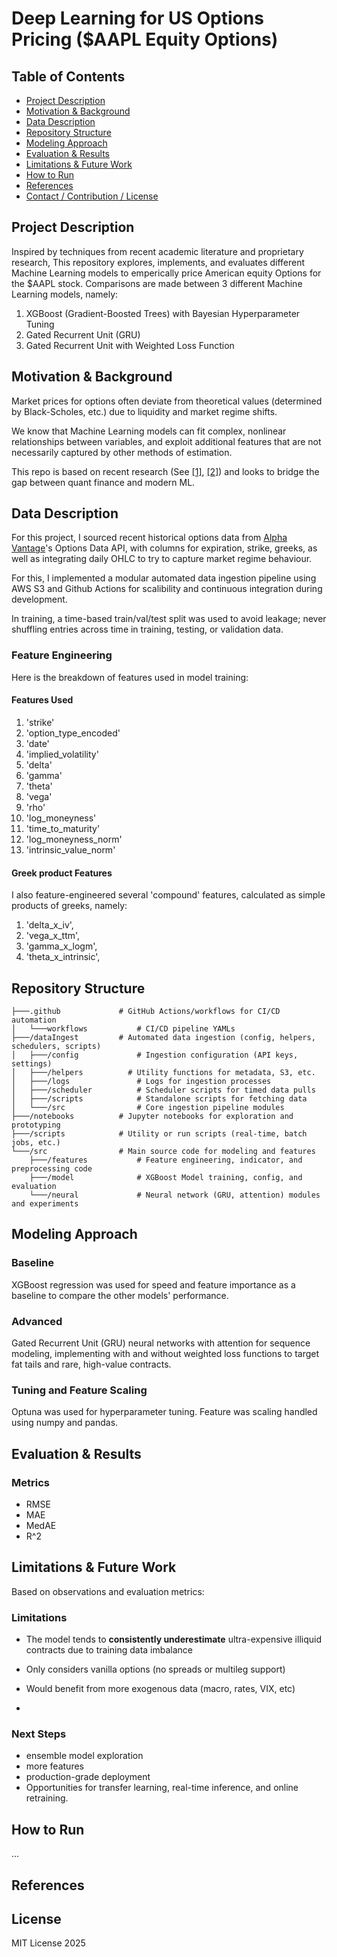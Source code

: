 # Deep Learning for US Options Pricing ($AAPL Equity Options)

## Table of Contents

- [Project Description](#project-description)
- [Motivation & Background](#motivation--background)
- [Data Description](#data-description)
- [Repository Structure](#repository-structure)
- [Modeling Approach](#modeling-approach)
- [Evaluation & Results](#evaluation--results)
- [Limitations & Future Work](#limitations--future-work)
- [How to Run](#how-to-run)
- [References](#references)
- [Contact / Contribution / License](#contact--contribution--license)

## Project Description

Inspired by techniques from recent academic literature and proprietary research, This repository explores, implements, and evaluates different Machine Learning models to emperically price American equity Options for the $AAPL stock. Comparisons are made between 3 different Machine Learning models, namely:

1. XGBoost (Gradient-Boosted Trees) with Bayesian Hyperparameter Tuning
2. Gated Recurrent Unit (GRU)
3. Gated Recurrent Unit with Weighted Loss Function

## Motivation & Background
Market prices for options often deviate from theoretical values (determined by Black-Scholes, etc.) due to liquidity and market regime shifts.

We know that Machine Learning models can fit complex, nonlinear relationships between variables, and exploit additional features that are not necessarily captured by other methods of estimation.

This repo is based on recent research (See [[1]][ref1], [[2]][ref2]) and looks to bridge the gap between quant finance and modern ML.

## Data Description
For this project, I sourced recent historical options data from [Alpha Vantage](https://www.alphavantage.co/)'s Options Data API, with columns for expiration, strike, greeks, as well as integrating daily OHLC to try to capture market regime behaviour.

For this, I implemented a modular automated data ingestion pipeline using AWS S3 and Github Actions for scalibility and continuous integration during development.

In training, a time-based train/val/test split was used to avoid leakage; never shuffling entries across time in training, testing, or validation data.

### Feature Engineering
Here is the breakdown of features used in model training:
#### Features Used
1. 'strike'
2. 'option_type_encoded'
3. 'date'
4. 'implied_volatility'
5. 'delta'
6. 'gamma'
7. 'theta'
8. 'vega'
9. 'rho'
10. 'log_moneyness'
11. 'time_to_maturity'
12. 'log_moneyness_norm'
13. 'intrinsic_value_norm'

#### Greek product Features
I also feature-engineered several 'compound' features, calculated as simple products of greeks, namely:
1. 'delta_x_iv',
2. 'vega_x_ttm',
3. 'gamma_x_logm',
4. 'theta_x_intrinsic',

## Repository Structure
```
├───.github             # GitHub Actions/workflows for CI/CD automation
│   └───workflows           # CI/CD pipeline YAMLs
├───/dataIngest         # Automated data ingestion (config, helpers, schedulers, scripts)
│   ├───/config             # Ingestion configuration (API keys, settings)
│   ├───/helpers          # Utility functions for metadata, S3, etc.
│   ├───/logs               # Logs for ingestion processes
│   ├───/scheduler          # Scheduler scripts for timed data pulls
│   ├───/scripts            # Standalone scripts for fetching data
│   └───/src                # Core ingestion pipeline modules
├───/notebooks          # Jupyter notebooks for exploration and prototyping
├───/scripts            # Utility or run scripts (real-time, batch jobs, etc.)
└───/src                # Main source code for modeling and features
    ├───/features           # Feature engineering, indicator, and preprocessing code
    ├───/model              # XGBoost Model training, config, and evaluation
    └───/neural             # Neural network (GRU, attention) modules and experiments
```

## Modeling Approach
### Baseline
XGBoost regression was used for speed and feature importance as a baseline to compare the other models' performance.

### Advanced
Gated Recurrent Unit (GRU) neural networks with attention for sequence modeling, implementing with and without weighted loss functions to target fat tails and rare, high-value contracts.

### Tuning and Feature Scaling
Optuna was used for hyperparameter tuning. Feature was scaling handled using numpy and pandas.

## Evaluation & Results

### Metrics
- RMSE
- MAE
- MedAE
- R^2
## Limitations & Future Work
Based on observations and evaluation metrics:

### Limitations
- The model tends to **consistently underestimate** ultra-expensive illiquid contracts due to training data imbalance
- Only considers vanilla options (no spreads or multileg support)
- Would benefit from more exogenous data (macro, rates, VIX, etc)

- 
### Next Steps
- ensemble model exploration
- more features
- production-grade deployment
- Opportunities for transfer learning, real-time inference, and online retraining.

## How to Run
...
## References
[ref1]:https://arxiv.org/abs/2409.03204
[ref2]:https://arxiv.org/abs/2409.06724
## License
MIT License 2025
